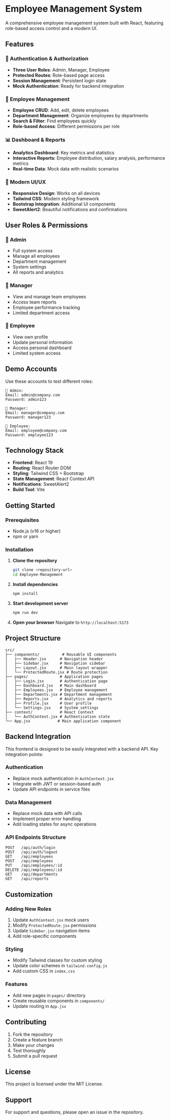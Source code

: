 # Employee Management System

A comprehensive employee management system built with React, featuring role-based access control and a modern UI.

## Features

### 🔐 Authentication & Authorization
- **Three User Roles**: Admin, Manager, Employee
- **Protected Routes**: Role-based page access
- **Session Management**: Persistent login state
- **Mock Authentication**: Ready for backend integration

### 👥 Employee Management
- **Employee CRUD**: Add, edit, delete employees
- **Department Management**: Organize employees by departments
- **Search & Filter**: Find employees quickly
- **Role-based Access**: Different permissions per role

### 📊 Dashboard & Reports
- **Analytics Dashboard**: Key metrics and statistics
- **Interactive Reports**: Employee distribution, salary analysis, performance metrics
- **Real-time Data**: Mock data with realistic scenarios

### 🎨 Modern UI/UX
- **Responsive Design**: Works on all devices
- **Tailwind CSS**: Modern styling framework
- **Bootstrap Integration**: Additional UI components
- **SweetAlert2**: Beautiful notifications and confirmations

## User Roles & Permissions

### 👑 Admin
- Full system access
- Manage all employees
- Department management
- System settings
- All reports and analytics

### 👔 Manager
- View and manage team employees
- Access team reports
- Employee performance tracking
- Limited department access

### 👤 Employee
- View own profile
- Update personal information
- Access personal dashboard
- Limited system access

## Demo Accounts

Use these accounts to test different roles:

```
👑 Admin:
Email: admin@company.com
Password: admin123

👔 Manager:
Email: manager@company.com
Password: manager123

👤 Employee:
Email: employee@company.com
Password: employee123
```

## Technology Stack

- **Frontend**: React 19
- **Routing**: React Router DOM
- **Styling**: Tailwind CSS + Bootstrap
- **State Management**: React Context API
- **Notifications**: SweetAlert2
- **Build Tool**: Vite

## Getting Started

### Prerequisites
- Node.js (v16 or higher)
- npm or yarn

### Installation

1. **Clone the repository**
   ```bash
   git clone <repository-url>
   cd Employee-Management
   ```

2. **Install dependencies**
   ```bash
   npm install
   ```

3. **Start development server**
   ```bash
   npm run dev
   ```

4. **Open your browser**
   Navigate to `http://localhost:5173`

## Project Structure

```
src/
├── components/          # Reusable UI components
│   ├── Header.jsx      # Navigation header
│   ├── Sidebar.jsx     # Navigation sidebar
│   ├── Layout.jsx      # Main layout wrapper
│   └── ProtectedRoute.jsx # Route protection
├── pages/              # Application pages
│   ├── Login.jsx       # Authentication page
│   ├── Dashboard.jsx   # Main dashboard
│   ├── Employees.jsx   # Employee management
│   ├── Departments.jsx # Department management
│   ├── Reports.jsx     # Analytics and reports
│   ├── Profile.jsx     # User profile
│   └── Settings.jsx    # System settings
├── context/            # React Context
│   └── AuthContext.jsx # Authentication state
└── App.jsx            # Main application component
```

## Backend Integration

This frontend is designed to be easily integrated with a backend API. Key integration points:

### Authentication
- Replace mock authentication in `AuthContext.jsx`
- Integrate with JWT or session-based auth
- Update API endpoints in service files

### Data Management
- Replace mock data with API calls
- Implement proper error handling
- Add loading states for async operations

### API Endpoints Structure
```
POST   /api/auth/login
POST   /api/auth/logout
GET    /api/employees
POST   /api/employees
PUT    /api/employees/:id
DELETE /api/employees/:id
GET    /api/departments
GET    /api/reports
```

## Customization

### Adding New Roles
1. Update `AuthContext.jsx` mock users
2. Modify `ProtectedRoute.jsx` permissions
3. Update `Sidebar.jsx` navigation items
4. Add role-specific components

### Styling
- Modify Tailwind classes for custom styling
- Update color schemes in `tailwind.config.js`
- Add custom CSS in `index.css`

### Features
- Add new pages in `pages/` directory
- Create reusable components in `components/`
- Update routing in `App.jsx`

## Contributing

1. Fork the repository
2. Create a feature branch
3. Make your changes
4. Test thoroughly
5. Submit a pull request

## License

This project is licensed under the MIT License.

## Support

For support and questions, please open an issue in the repository.
